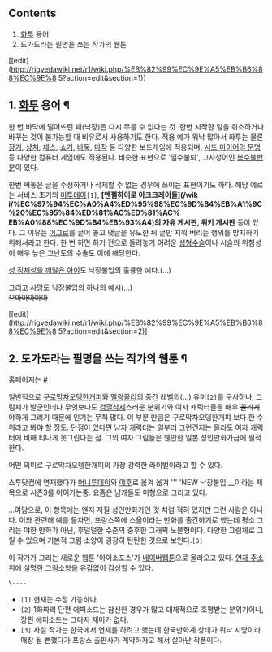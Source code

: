 ## Contents

    

1. [화투](%ED%99%94%ED%88%AC.md) 용어 
2. 도가도라는 필명을 쓰는 작가의 웹툰 

[[edit](http://rigvedawiki.net/r1/wiki.php/%EB%82%99%EC%9E%A5%EB%B6%88%EC%9E%8
5?action=edit&section=1)]

## 1. [화투](%ED%99%94%ED%88%AC.md) 용어 ¶

한 번 바닥에 떨어뜨린 패(낙장)은 다시 무를 수 없다는 것. 한번 시작한 일을 취소하거나 바꾸는 것이 불가능할 때 비유로서 사용하기도
한다. 적용 예가 워낙 많아서 화투는 물론 [장기](%EC%9E%A5%EA%B8%B0.md),
[샹치](%EC%83%B9%EC%B9%98.md), [체스](%EC%B2%B4%EC%8A%A4.md),
[쇼기](%EC%87%BC%EA%B8%B0.md), [바둑](%EB%B0%94%EB%91%91.md),
[마작](%EB%A7%88%EC%9E%91.md) 등 다양한 보드게임에 적용되며, [시드 마이어의 문명](%EC%8B%9C%EB%93%9C%20%EB%A7%88%EC%9D%B4%EC%96%B4%EC%9D%98%20%EB%AC%B8%EB%AA%85.md) 등 다양한
컴퓨터 게임에도 적용된다. 비슷한 표현으로 '일수불퇴', 고사성어인
[복수불반분](%EB%B3%B5%EC%88%98%EB%B6%88%EB%B0%98%EB%B6%84.md)이 있다.

  

한번 써놓은 글을 수정하거나 삭제할 수 없는 경우에 쓰이는 표현이기도 하다. 해당 예로는 서비스 초기의
[미투데이](%EB%AF%B8%ED%88%AC%EB%8D%B0%EC%9D%B4.md)`[1]`, **[엔젤하이로 아크크레이들](/wik
i/%EC%97%94%EC%A0%A4%ED%95%98%EC%9D%B4%EB%A1%9C%20%EC%95%84%ED%81%AC%ED%81%AC%
EB%A0%88%EC%9D%B4%EB%93%A4)의 자유 게시판, 위키 게시판** 등이 있다. 그 이유는
[어그로](%EC%96%B4%EA%B7%B8%EB%A1%9C.md)를 끌어 놓고 댓글을 유도한 뒤 글만 지워 버리는 행위를 방지하기
위해서라고 한다. 한 번 하면 하기 전으로 돌려놓기 어려운
[성형수술](%EC%84%B1%ED%98%95%EC%88%98%EC%88%A0.md)이나 시술의 위험성이 매우 높은 고난도의 수술도
이에 해당한다.

  

[성 정체성을 깨달은 아이](%EC%84%B1%20%EC%A0%95%EC%B2%B4%EC%84%B1%EC%9D%84%20%EA%B9%A8%EB%8B%AC%EC%9D%80%20%EC%95%84%EC%9D%B4.md)도 낙장불입의 훌륭한 예다.(…)

  

그리고 [사망](%EC%82%AC%EB%A7%9D.md)도 낙장불입의 하나의 예시(...)  
<del>으아아아아아</del>

  

[[edit](http://rigvedawiki.net/r1/wiki.php/%EB%82%99%EC%9E%A5%EB%B6%88%EC%9E%8
5?action=edit&section=2)]

## 2. 도가도라는 필명을 쓰는 작가의 웹툰 ¶

홈페이지는 [#](http://blog.naver.com/jumpguy)

  

일반적으로 [구로막차오뎅한개피](%EA%B5%AC%EB%A1%9C%EB%A7%89%EC%B0%A8%EC%98%A4%EB%8E%85%ED%95%9C%EA%B0%9C%ED%94%BC.md)와
[멜랑꼴리](%EB%A9%9C%EB%9E%91%EA%BC%B4%EB%A6%AC.md)의 중간 레벨의(...) 유머`[2]`를 구사하나,
그림체가 발군인데다 무엇보다도 [검열삭제](%EA%B2%80%EC%97%B4%EC%82%AD%EC%A0%9C.md)스러운 분위기와 여자
캐릭터들을 매우 <del>꼴리게</del>야하게 그리기 때문에 인기는 무척 많다. 이 부분 만큼은 구로막차오뎅한개피 보다 한 수 위라고 봐야
할 정도. 단점이 있다면 남자 캐릭터는 일부러 그런건지는 몰라도 여자 캐릭터에 비해 티나게 못그린다는 점. 그의 여자 그림들은 웬만한 일본
성인만화가급에 필적한다.

  

어떤 의미로 구로막차오뎅한개피의 가장 강력한 라이벌이라고 할 수 있다.

  

스투닷컴에 연재했다가 [머니투데이](%EB%A8%B8%EB%8B%88%ED%88%AC%EB%8D%B0%EC%9D%B4.md)와
[야후](%EC%95%BC%ED%9B%84.md)로 옮겨 옮겨 ''' 'NEW 낙장불입 __이라는 제목으로 시즌3를 이어가는중. 요즘은
남캐들도 미형으로 그리고 있다.

  

...여담으로, 이 항목에는 왠지 저질 성인만화가인 것 처럼 적혀 있지만 그런 사람은 아니다. 이와 관련해 예를 들자면, 프랑스쪽에
스올이라는 만화를 출간하기로 했는데 평소 그리는 야한 만화가 아닌, 후덜덜한 수준의 중후한 그래픽 노블형이다. 다양한 그림체로 그릴 수
있으며 기본적 그림 소양이 굉장히 탄탄한 것으로 보인다.`[3]`

  

이 작가가 그리는 새로운 웹툰 '아이소포스'가 [네이버웹툰](%EB%84%A4%EC%9D%B4%EB%B2%84%20%EC%9B%B9%ED%88%B0.md)으로 올라오고 있다. [연재
주소](http://comic.naver.com/webtoon/list.nhn?titleId=570505&weekday=wed) 위에 설명한
그림소양을 유감없이 감상할 수 있다.

`\----`

  * `[1]` 현재는 수정 가능하다.
  * `[2]` 1화짜리 단편 에피소드는 참신한 경우가 많고 대체적으로 호평받는 분위기이나, 장편 에피소드는 그다지 재미가 없다.
  * `[3]` 사실 작가는 한국에서 연재를 하려고 했는데 한국만화계 상태가 워낙 시망이라 매장 될 뻔했다가 프랑스 출판사가 계약하자고 해서 살아난 작품이다.

